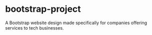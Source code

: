 # bootstrap-project
A Bootstrap website design made specifically for companies offering services to tech businesses.
